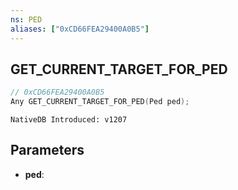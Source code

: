 ```yaml
---
ns: PED
aliases: ["0xCD66FEA29400A0B5"]
---
```

## GET_CURRENT_TARGET_FOR_PED

```c
// 0xCD66FEA29400A0B5
Any GET_CURRENT_TARGET_FOR_PED(Ped ped);
```

```
NativeDB Introduced: v1207
```

## Parameters
* **ped**:
